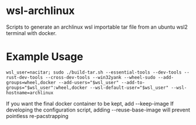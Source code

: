 # wsl-archlinux
Scripts to generate an archlinux wsl importable tar file from an ubuntu wsl2 terminal with docker.

# Example Usage
```
wsl_user=nacitar; sudo ./build-tar.sh --essential-tools --dev-tools --rust-dev-tools --cross-dev-tools --win32yank --wheel-sudo --add-groups=wheel,docker --add-users="$wsl_user" --add-to-groups="$wsl_user":wheel,docker --wsl-default-user="$wsl_user" --wsl-hostname=archlinux
```
If you want the final docker container to be kept, add --keep-image
If developing the configuration script, adding --reuse-base-image will prevent pointless re-pacstrapping
